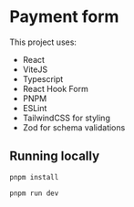 # Payment form
This project uses:

+ React
+ ViteJS
+ Typescript
+ React Hook Form
+ PNPM
+ ESLint
+ TailwindCSS for styling
+ Zod for schema validations

## Running locally
`pnpm install`

`pnpm run dev`